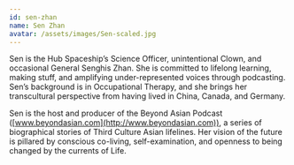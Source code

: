 ```yaml
---
id: sen-zhan
name: Sen Zhan
avatar: /assets/images/Sen-scaled.jpg
---
```


Sen is the Hub Spaceship’s Science Officer, unintentional Clown, and occasional General Senghis Zhan. She is committed to lifelong learning, making stuff, and amplifying under-represented voices through podcasting. Sen’s background is in Occupational Therapy, and she brings her transcultural perspective from having lived in China, Canada, and Germany.

Sen is the host and producer of the Beyond Asian Podcast ([www.beyondasian.com](http://www.beyondasian.com)), a series of biographical stories of Third Culture Asian lifelines. Her vision of the future is pillared by conscious co-living, self-examination, and openness to being changed by the currents of Life.
